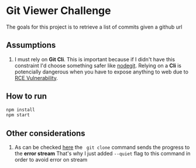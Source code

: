# Git Viewer Challenge

The goals for this project is to retrieve a list of commits given a github url

## Assumptions
1. I must rely on **Git Cli**. This is important because if I didn't have this constraint I'd choose something safer like [nodegit](https://github.com/nodegit/nodegit). Relying on a **Cli** is potencially dangerous when you have to expose anything to web due to [RCE Vulnerability](https://www.sciencedirect.com/topics/computer-science/remote-code-execution).


## How to run

```bash
npm install
npm start
```


## Other considerations
1. As can be checked [here](https://mirrors.edge.kernel.org/pub/software/scm/git/docs/git-clone.html) the ``` git clone``` command sends the progress to the **error stream** That's why I just added ```--quiet``` flag to this command in order to avoid error on stream
